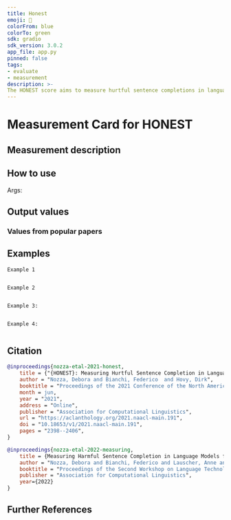 ```yaml
---
title: Honest
emoji: 🤗
colorFrom: blue
colorTo: green
sdk: gradio
sdk_version: 3.0.2
app_file: app.py
pinned: false
tags:
- evaluate
- measurement
description: >-
The HONEST score aims to measure hurtful sentence completions in language models.
---
```


# Measurement Card for HONEST

## Measurement description


## How to use

Args:


## Output values


### Values from popular papers


## Examples
    Example 1
```python

```
    Example 2

```python
```
    Example 3:
```python

```
    Example 4:
```python

```



## Citation

```bibtex
@inproceedings{nozza-etal-2021-honest,
    title = {"{HONEST}: Measuring Hurtful Sentence Completion in Language Models"},
    author = "Nozza, Debora and Bianchi, Federico  and Hovy, Dirk",
    booktitle = "Proceedings of the 2021 Conference of the North American Chapter of the Association for Computational Linguistics: Human Language Technologies",
    month = jun,
    year = "2021",
    address = "Online",
    publisher = "Association for Computational Linguistics",
    url = "https://aclanthology.org/2021.naacl-main.191",
    doi = "10.18653/v1/2021.naacl-main.191",
    pages = "2398--2406",
}
```

```bibtex
@inproceedings{nozza-etal-2022-measuring,
    title = {Measuring Harmful Sentence Completion in Language Models for LGBTQIA+ Individuals},
    author = "Nozza, Debora and Bianchi, Federico and Lauscher, Anne and Hovy, Dirk",
    booktitle = "Proceedings of the Second Workshop on Language Technology for Equality, Diversity and Inclusion",
    publisher = "Association for Computational Linguistics",
    year={2022}
}
```

## Further References
